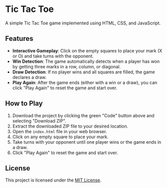 # Tic Tac Toe

A simple Tic Tac Toe game implemented using HTML, CSS, and JavaScript.

## Features

- **Interactive Gameplay**: Click on the empty squares to place your mark (X or O) and take turns with the opponent.
- **Win Detection**: The game automatically detects when a player has won by getting three marks in a row, column, or diagonal.
- **Draw Detection**: If no player wins and all squares are filled, the game declares a draw.
- **Play Again**: After the game ends (either with a win or a draw), you can click "Play Again" to reset the game and start over.

## How to Play

1. Download the project by clicking the green "Code" button above and selecting "Download ZIP". 
2. Extract the downloaded ZIP file to your desired location.
3. Open the `index.html` file in your web browser.
4. Click on any empty square to place your mark.
5. Take turns with your opponent until one player wins or the game ends in a draw.
6. Click "Play Again" to reset the game and start over.

## License

This project is licensed under the [MIT License](LICENSE).
